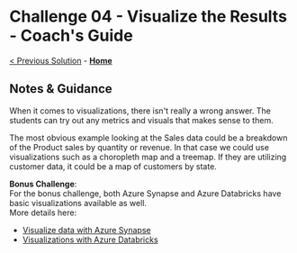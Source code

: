 # Challenge 04 - Visualize the Results - Coach's Guide 

[< Previous Solution](./Solution-03.md) - **[Home](./README.md)**

## Notes & Guidance

When it comes to visualizations, there isn't really a wrong answer. The students can try out any metrics and visuals that makes sense to them.
  
The most obvious example looking at the Sales data could be a breakdown of the Product sales by quantity or revenue.  In that case we could use visualizations such as a choropleth map and a treemap.  If they are utilizing customer data, it could be a map of customers by state.
  
__Bonus Challenge__:  
For the bonus challenge, both Azure Synapse and Azure Databricks have basic visualizations available as well.  
More details here:  
- [Visualize data with Azure Synapse](https://learn.microsoft.com/en-us/azure/synapse-analytics/spark/apache-spark-data-visualization)
- [Visualizations with Azure Databricks](https://learn.microsoft.com/en-us/azure/databricks/notebooks/visualizations/)
